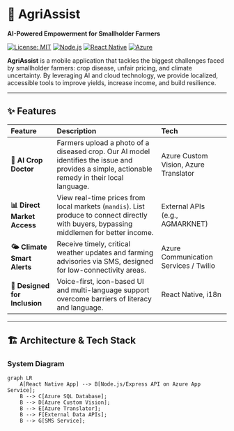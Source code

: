 # 🌾 AgriAssist

**AI-Powered Empowerment for Smallholder Farmers**

[![License: MIT](https://img.shields.io/badge/License-MIT-yellow.svg)](https://opensource.org/licenses/MIT)
[![Node.js](https://img.shields.io/badge/Backend-Node.js-green)](https://nodejs.org/)
[![React Native](https://img.shields.io/badge/Frontend-React_Native-61dafb)](https://reactnative.dev/)
[![Azure](https://img.shields.io/badge/Cloud-Azure-0078D4)](https://azure.microsoft.com/)

**AgriAssist** is a mobile application that tackles the biggest challenges faced by smallholder farmers: crop disease, unfair pricing, and climate uncertainty. By leveraging AI and cloud technology, we provide localized, accessible tools to improve yields, increase income, and build resilience.

---

## ✨ Features

| Feature | Description | Tech |
| :--- | :--- | :--- |
| **🤖 AI Crop Doctor** | Farmers upload a photo of a diseased crop. Our AI model identifies the issue and provides a simple, actionable remedy in their local language. | Azure Custom Vision, Azure Translator |
| **📊 Direct Market Access** | View real-time prices from local markets (`mandis`). List produce to connect directly with buyers, bypassing middlemen for better income. | External APIs (e.g., AGMARKNET) |
| **🌤️ Climate Smart Alerts** | Receive timely, critical weather updates and farming advisories via SMS, designed for low-connectivity areas. | Azure Communication Services / Twilio |
| **🎯 Designed for Inclusion** | Voice-first, icon-based UI and multi-language support overcome barriers of literacy and language. | React Native, i18n |

---

## 🏗️ Architecture & Tech Stack

### System Diagram

```mermaid
graph LR
    A[React Native App] --> B[Node.js/Express API on Azure App Service];
    B --> C[Azure SQL Database];
    B --> D[Azure Custom Vision];
    B --> E[Azure Translator];
    B --> F[External Data APIs];
    B --> G[SMS Service];
